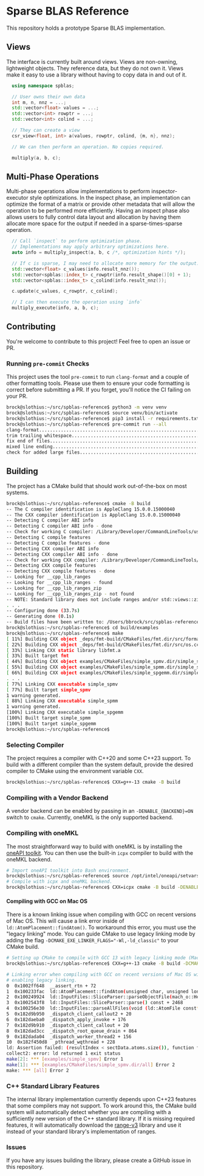 # Sparse BLAS Reference
This repository holds a prototype Sparse BLAS implementation.

## Views
The interface is currently built around views.  Views are non-owning, lightweight objects.
They reference data, but they do not own it.  Views make it easy to use a library without
having to copy data in and out of it.

```cpp
  using namespace spblas;

  // User owns their own data
  int m, n, nnz = ...;
  std::vector<float> values = ...;
  std::vector<int> rowptr = ...;
  std::vector<int> colind = ...;

  // They can create a view
  csr_view<float, int> a(values, rowptr, colind, {m, n}, nnz);

  // We can then perform an operation. No copies required.

  multiply(a, b, c);
```

## Multi-Phase Operations
Multi-phase operations allow implementations to perform inspector-executor style optimizations.
In the inspect phase, an implementation can optimize the format of a matrix or provide other
metadata that will allow the operation to be performed more efficiently.  Having an inspect
phase also allows users to fully control data layout and allocation by having them allocate more
space for the output if needed in a sparse-times-sparse operation.

```cpp
  // Call `inspect` to perform optimization phase.
  // Implementations may apply arbitrary optimizations here.
  auto info = multiply_inspect(a, b, c /*, optimization hints */);

  // If c is sparse, I may need to allocate more memory for the output.
  std::vector<float> c_values(info.result_nnz());
  std::vector<spblas::index_t> c_rowptr(info.result_shape()[0] + 1);
  std::vector<spblas::index_t> c_colind(info.result_nnz());

  c.update(c_values, c_rowptr, c_colind);

  // I can then execute the operation using `info`
  multiply_execute(info, a, b, c);
```

## Contributing
You're welcome to contribute to this project!  Feel free to open an issue or PR.

### Running `pre-commit` Checks
This project uses the tool `pre-commit` to run `clang-format` and a couple of other formatting
tools.  Please use them to ensure your code formatting is correct before submitting a PR.  If
you forget, you'll notice the CI failing on your PR.

```bash
brock@slothius:~/src/spblas-reference$ python3 -m venv venv
brock@slothius:~/src/spblas-reference$ source venv/bin/activate
brock@slothius:~/src/spblas-reference$ pip3 install -r requirements.txt
brock@slothius:~/src/spblas-reference$ pre-commit run --all
clang-format.............................................................Passed
trim trailing whitespace.................................................Passed
fix end of files.........................................................Passed
mixed line ending........................................................Passed
check for added large files..............................................Passed
```

## Building
The project has a CMake build that should work out-of-the-box on most systems.

```bash
brock@slothius:~/src/spblas-reference$ cmake -B build
-- The C compiler identification is AppleClang 15.0.0.15000040
-- The CXX compiler identification is AppleClang 15.0.0.15000040
-- Detecting C compiler ABI info
-- Detecting C compiler ABI info - done
-- Check for working C compiler: /Library/Developer/CommandLineTools/usr/bin/cc - skipped
-- Detecting C compile features
-- Detecting C compile features - done
-- Detecting CXX compiler ABI info
-- Detecting CXX compiler ABI info - done
-- Check for working CXX compiler: /Library/Developer/CommandLineTools/usr/bin/c++ - skipped
-- Detecting CXX compile features
-- Detecting CXX compile features - done
-- Looking for __cpp_lib_ranges
-- Looking for __cpp_lib_ranges - found
-- Looking for __cpp_lib_ranges_zip
-- Looking for __cpp_lib_ranges_zip - not found
-- NOTE: Standard library does not include ranges and/or std::views::zip. Using range-v3.
. . .
-- Configuring done (33.7s)
-- Generating done (0.1s)
-- Build files have been written to: /Users/bbrock/src/spblas-reference/build
brock@slothius:~/src/spblas-reference$ cd build/examples
brock@slothius:~/src/spblas-reference$ make
[ 11%] Building CXX object _deps/fmt-build/CMakeFiles/fmt.dir/src/format.cc.o
[ 22%] Building CXX object _deps/fmt-build/CMakeFiles/fmt.dir/src/os.cc.o
[ 33%] Linking CXX static library libfmt.a
[ 33%] Built target fmt
[ 44%] Building CXX object examples/CMakeFiles/simple_spmv.dir/simple_spmv.cpp.o
[ 55%] Building CXX object examples/CMakeFiles/simple_spmm.dir/simple_spmm.cpp.o
[ 66%] Building CXX object examples/CMakeFiles/simple_spgemm.dir/simple_spgemm.cpp.o
. . .
[ 77%] Linking CXX executable simple_spmv
[ 77%] Built target simple_spmv
1 warning generated.
[ 88%] Linking CXX executable simple_spmm
1 warning generated.
[100%] Linking CXX executable simple_spgemm
[100%] Built target simple_spmm
[100%] Built target simple_spgemm
brock@slothius:~/src/spblas-reference$
```

### Selecting Compiler
The project requires a compiler with C++20 and some C++23 support.  To
build with a different compiler than the system default, provide the desired
compiler to CMake using the environment variable `CXX`.

```bash
brock@slothius:~/src/spblas-reference$ CXX=g++-13 cmake -B build
```

### Compiling with a Vendor Backend
A vendor backend can be enabled by passing in an `-DENABLE_{BACKEND}=ON` switch
to `cmake`.  Currently, oneMKL is the only supported backend.

### Compiling with oneMKL
The most straightforward way to build with oneMKL is by installing the [oneAPI
toolkit](https://www.intel.com/content/www/us/en/developer/tools/oneapi/base-toolkit-download.html).
You can then use the built-in `icpx` compiler to build with the oneMKL backend.

```bash
# Import oneAPI toolkit into Bash environment.
brock@slothius:~/src/spblas-reference$ source /opt/intel/oneapi/setvars.sh
# Compile with icpx and oneMKL backend.
brock@slothius:~/src/spblas-reference$ CXX=icpx cmake -B build -DENABLE_ONEMKL_SYCL=ON
```

#### Compiling with GCC on Mac OS
There is a known linking issue when compiling with GCC on recent versions of
Mac OS.  This will cause a link error inside of `ld::AtomPlacement::findAtom()`.
To workaround this error, you must use the "legacy linking" mode.  You can guide
CMake to use legacy linking mode by adding the flag `-DCMAKE_EXE_LINKER_FLAGS="-Wl,-ld_classic"`
to your CMake build.

```bash
# Setting up CMake to compile with GCC 13 with legacy linking mode (Mac OS only).
brock@slothius:~/src/spblas-reference$ CXX=g++-13 cmake -B build -DCMAKE_EXE_LINKER_FLAGS="-Wl,-ld_classic"
```

```bash
# Linking error when compiling with GCC on recent versions of Mac OS without
# enabling legacy linking.
0  0x1002ff648  __assert_rtn + 72
1  0x100233fac  ld::AtomPlacement::findAtom(unsigned char, unsigned long long, ld::AtomPlacement::AtomLoc const*&, long long&) const + 1204
2  0x100249924  ld::InputFiles::SliceParser::parseObjectFile(mach_o::Header const*) const + 15164
3  0x1002543f8  ld::InputFiles::SliceParser::parse() const + 2468
4  0x100256e30  ld::InputFiles::parseAllFiles(void (ld::AtomFile const*) block_pointer)::$_7::operator()(unsigned long, ld::FileInfo const&) const + 420
5  0x182d9b950  _dispatch_client_callout2 + 20
6  0x182daeba0  _dispatch_apply_invoke + 176
7  0x182d9b910  _dispatch_client_callout + 20
8  0x182dad3cc  _dispatch_root_queue_drain + 864
9  0x182dada04  _dispatch_worker_thread2 + 156
10  0x182f450d8  _pthread_wqthread + 228
ld: Assertion failed: (resultIndex < sectData.atoms.size()), function findAtom, file Relocations.cpp, line 1336.
collect2: error: ld returned 1 exit status
make[2]: *** [examples/simple_spmv] Error 1
make[1]: *** [examples/CMakeFiles/simple_spmv.dir/all] Error 2
make: *** [all] Error 2
```

### C++ Standard Library Features
The internal library implementation currently depends upon C++23 features
that some compilers may not support.  To work around this, the CMake build
system will automatically detect whether you are compiling with a sufficiently
new version of the C++ standard library.  If it is missing required features,
it will automatically download the [range-v3](https://github.com/ericniebler/range-v3)
library and use it instead of your standard library's implementation of ranges.

### Issues
If you have any issues building the library, please create a GitHub issue in
this repository.
